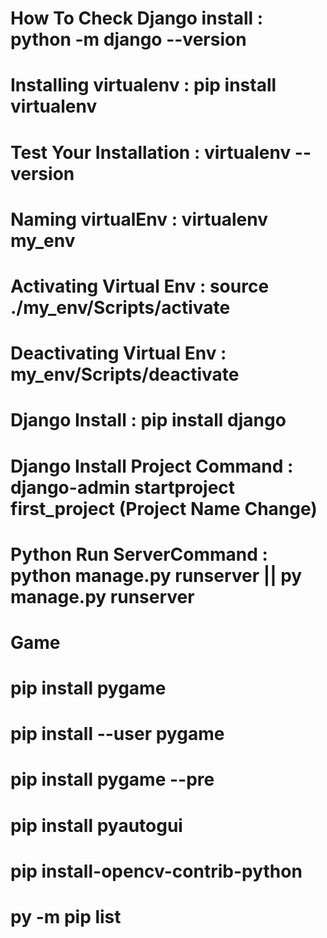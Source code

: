 # How To Check Django install : python -m django --version
# Installing virtualenv : pip install virtualenv
# Test Your Installation : virtualenv --version
# Naming virtualEnv : virtualenv my_env
# Activating Virtual Env : source ./my_env/Scripts/activate
# Deactivating Virtual Env : my_env/Scripts/deactivate
# Django Install : pip install django
# Django Install Project Command : django-admin startproject first_project (Project Name Change)
# Python Run ServerCommand : python manage.py runserver || py manage.py runserver



# Game 

#  pip install pygame
#  pip install --user pygame
#  pip install pygame --pre
#  pip install pyautogui
#  pip install-opencv-contrib-python
#  py -m pip list

